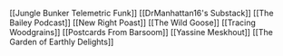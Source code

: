 [[Jungle Bunker Telemetric Funk]]
[[DrManhattan16's Substack]]
[[The Bailey Podcast]]
[[New Right Poast]]
[[The Wild Goose]]
[[Tracing Woodgrains]]
[[Postcards From Barsoom]]
[[Yassine Meskhout]]
[[The Garden of Earthly Delights]]